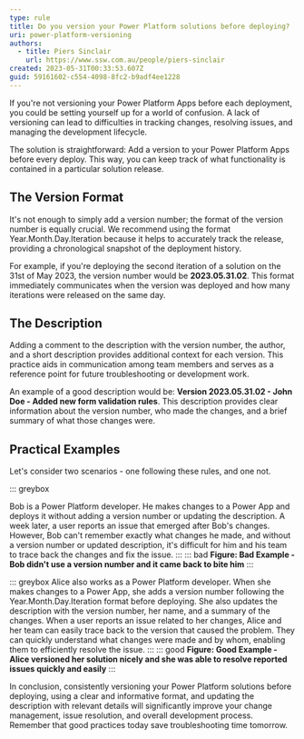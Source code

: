 ```yaml
---
type: rule
title: Do you version your Power Platform solutions before deploying?
uri: power-platform-versioning
authors:
  - title: Piers Sinclair
    url: https://www.ssw.com.au/people/piers-sinclair
created: 2023-05-31T00:33:53.607Z
guid: 59161602-c554-4098-8fc2-b9adf4ee1228
---
```

If you're not versioning your Power Platform Apps before each deployment, you could be setting yourself up for a world of confusion. A lack of versioning can lead to difficulties in tracking changes, resolving issues, and managing the development lifecycle.



The solution is straightforward: Add a version to your Power Platform Apps before every deploy. This way, you can keep track of what functionality is contained in a particular solution release.

<!--endintro-->



## The Version Format
It's not enough to simply add a version number; the format of the version number is equally crucial. We recommend using the format Year.Month.Day.Iteration because it helps to accurately track the release, providing a chronological snapshot of the deployment history.

For example, if you're deploying the second iteration of a solution on the 31st of May 2023, the version number would be **2023.05.31.02**. This format immediately communicates when the version was deployed and how many iterations were released on the same day.

## The Description
Adding a comment to the description with the version number, the author, and a short description provides additional context for each version. This practice aids in communication among team members and serves as a reference point for future troubleshooting or development work.


An example of a good description would be: **Version 2023.05.31.02 - John Doe - Added new form validation rules**. This description provides clear information about the version number, who made the changes, and a brief summary of what those changes were.


## Practical Examples
Let's consider two scenarios - one following these rules, and one not.

::: greybox

Bob is a Power Platform developer. He makes changes to a Power App and deploys it without adding a version number or updating the description. A week later, a user reports an issue that emerged after Bob's changes. However, Bob can't remember exactly what changes he made, and without a version number or updated description, it's difficult for him and his team to trace back the changes and fix the issue.
:::
::: bad
**Figure: Bad Example - Bob didn't use a version number and it came back to bite him**
:::

::: greybox
Alice also works as a Power Platform developer. When she makes changes to a Power App, she adds a version number following the Year.Month.Day.Iteration format before deploying. She also updates the description with the version number, her name, and a summary of the changes. When a user reports an issue related to her changes, Alice and her team can easily trace back to the version that caused the problem. They can quickly understand what changes were made and by whom, enabling them to efficiently resolve the issue.
:::
::: good
**Figure: Good Example - Alice versioned her solution nicely and she was able to resolve reported issues quickly and easily**
:::


In conclusion, consistently versioning your Power Platform solutions before deploying, using a clear and informative format, and updating the description with relevant details will significantly improve your change management, issue resolution, and overall development process. Remember that good practices today save troubleshooting time tomorrow.
      
